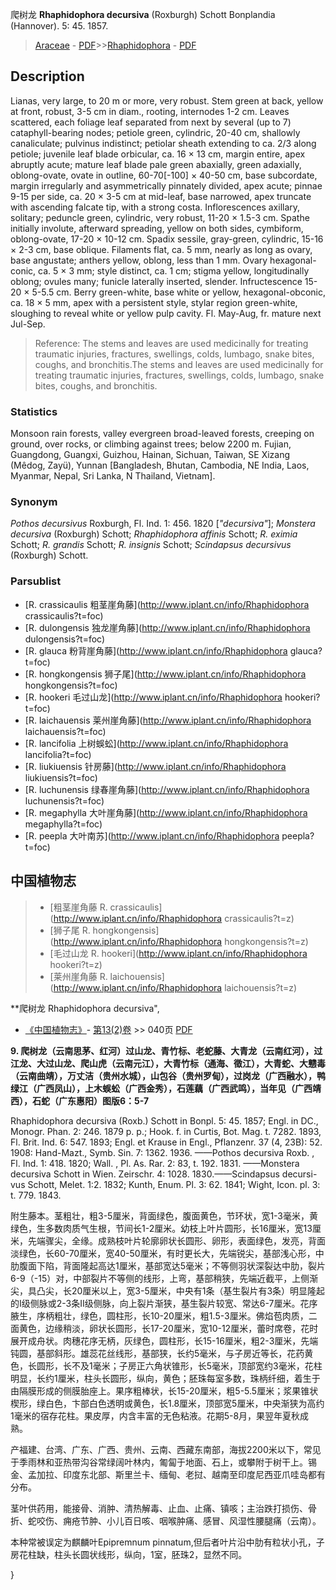 爬树龙 **Rhaphidophora decursiva** (Roxburgh) Schott Bonplandia (Hannover). 5: 45. 1857.

> [Araceae](http://www.iplant.cn/info/Araceae?t=foc) - [PDF](http://www.iplant.cn/foc/pdf/Araceae.pdf)>>[Rhaphidophora](http://www.iplant.cn/info/Rhaphidophora?t=foc) - [PDF](http://www.iplant.cn/foc/pdf/Rhaphidophora.pdf)

## Description

Lianas, very large, to 20 m or more, very robust. Stem green at back, yellow at front, robust, 3-5 cm in diam., rooting, internodes 1-2 cm. Leaves scattered, each foliage leaf separated from next by several (up to 7) cataphyll-bearing nodes; petiole green, cylindric, 20-40 cm, shallowly canaliculate; pulvinus indistinct; petiolar sheath extending to ca. 2/3 along petiole; juvenile leaf blade orbicular, ca. 16 × 13 cm, margin entire, apex abruptly acute; mature leaf blade pale green abaxially, green adaxially, oblong-ovate, ovate in outline, 60-70[-100] × 40-50 cm, base subcordate, margin irregularly and asymmetrically pinnately divided, apex acute; pinnae 9-15 per side, ca. 20 × 3-5 cm at mid-leaf, base narrowed, apex truncate with ascending falcate tip, with a strong costa. Inflorescences axillary, solitary; peduncle green, cylindric, very robust, 11-20 × 1.5-3 cm. Spathe initially involute, afterward spreading, yellow on both sides, cymbiform, oblong-ovate, 17-20 × 10-12 cm. Spadix sessile, gray-green, cylindric, 15-16 × 2-3 cm, base oblique. Filaments flat, ca. 5 mm, nearly as long as ovary, base angustate; anthers yellow, oblong, less than 1 mm. Ovary hexagonal-conic, ca. 5 × 3 mm; style distinct, ca. 1 cm; stigma yellow, longitudinally oblong; ovules many; funicle laterally inserted, slender. Infructescence 15-20 × 5-5.5 cm. Berry green-white, base white or yellow, hexagonal-obconic, ca. 18 × 5 mm, apex with a persistent style, stylar region green-white, sloughing to reveal white or yellow pulp cavity. Fl. May-Aug, fr. mature next Jul-Sep.


> Reference: 
> The stems and leaves are used medicinally for treating traumatic injuries, fractures, swellings, colds, lumbago, snake bites, coughs, and bronchitis.The stems and leaves are used medicinally for treating traumatic injuries, fractures, swellings, colds, lumbago, snake bites, coughs, and bronchitis.

### Statistics
Monsoon rain forests, valley evergreen broad-leaved forests, creeping on ground, over rocks, or climbing against trees; below 2200 m. Fujian, Guangdong, Guangxi, Guizhou, Hainan, Sichuan, Taiwan, SE Xizang (Mêdog, Zayü), Yunnan [Bangladesh, Bhutan, Cambodia, NE India, Laos, Myanmar, Nepal, Sri Lanka, N Thailand, Vietnam].

### Synonym
*Pothos decursivus* Roxburgh, Fl. Ind. 1: 456. 1820 [*\"decursiva\"*]; *Monstera decursiva* (Roxburgh) Schott; *Rhaphidophora affinis* Schott; *R. eximia* Schott; *R. grandis* Schott; *R. insignis* Schott; *Scindapsus decursivus* (Roxburgh) Schott.

### Parsublist

* [R.  crassicaulis  粗茎崖角藤](http://www.iplant.cn/info/Rhaphidophora crassicaulis?t=foc)
* [R.  dulongensis  独龙崖角藤](http://www.iplant.cn/info/Rhaphidophora dulongensis?t=foc)
* [R.  glauca  粉背崖角藤](http://www.iplant.cn/info/Rhaphidophora glauca?t=foc)
* [R.  hongkongensis  狮子尾](http://www.iplant.cn/info/Rhaphidophora hongkongensis?t=foc)
* [R.  hookeri  毛过山龙](http://www.iplant.cn/info/Rhaphidophora hookeri?t=foc)
* [R.  laichauensis  莱州崖角藤](http://www.iplant.cn/info/Rhaphidophora laichauensis?t=foc)
* [R.  lancifolia  上树蜈蚣](http://www.iplant.cn/info/Rhaphidophora lancifolia?t=foc)
* [R.  liukiuensis  针房藤](http://www.iplant.cn/info/Rhaphidophora liukiuensis?t=foc)
* [R.  luchunensis  绿春崖角藤](http://www.iplant.cn/info/Rhaphidophora luchunensis?t=foc)
* [R.  megaphylla  大叶崖角藤](http://www.iplant.cn/info/Rhaphidophora megaphylla?t=foc)
* [R.  peepla  大叶南苏](http://www.iplant.cn/info/Rhaphidophora peepla?t=foc)


## 中国植物志

> * [粗茎崖角藤  R.  crassicaulis](http://www.iplant.cn/info/Rhaphidophora crassicaulis?t=z)
> * [狮子尾  R.  hongkongensis](http://www.iplant.cn/info/Rhaphidophora hongkongensis?t=z)
> * [毛过山龙  R.  hookeri](http://www.iplant.cn/info/Rhaphidophora hookeri?t=z)
> * [莱州崖角藤  R.  laichouensis](http://www.iplant.cn/info/Rhaphidophora laichouensis?t=z)


**爬树龙 Rhaphidophora decursiva",

* [《中国植物志》](http://www.iplant.cn/frps)- [第13(2)卷](http://www.iplant.cn/frps/vol/13(2)) >> 040页 [PDF](http://www.iplant.cn/frps/pdf/13(2)/040.pdf)


**9. 爬树龙（云南思茅、红河）过山龙、青竹标、老蛇藤、大青龙（云南红河），过江龙、大过山龙、爬山虎（云南元江），大青竹标（通海、徵江），大青蛇、大戆毒（云南曲靖），万丈洁（贵州水城），山包谷（贵州罗甸），过岗龙（广西融水），鸭绿江（广西凤山），上木蜈蚣（广西金秀），石莲藕（广西武鸣），当年见（广西靖西），石蛇（广东惠阳）图版6：5-7**

Rhaphidophora decursiva (Roxb.) Schott in Bonpl. 5: 45. 1857; Engl. in DC., Monogr. Phan. 2: 246. 1879 p. p.; Hook. f. in Curtis, Bot. Mag. t. 7282. 1893, Fl. Brit. Ind. 6: 547. 1893; Engl. et Krause in Engl., Pflanzenr. 37 (4, 23B): 52. 1908: Hand-Mazt., Symb. Sin. 7: 1362. 1936. ——Pothos decursiva Roxb. , Fl. Ind. 1: 418. 1820; Wall. , Pl. As. Rar. 2: 83, t. 192. 1831. ——Monstera decursiva Schott in Wien. Zeirschr. 4: 1028. 1830.——Scindapsus decursi-vus Schott, Melet. 1:2. 1832; Kunth, Enum. Pl. 3: 62. 1841; Wight, Icon. pl. 3: t. 779. 1843.

附生藤本。茎粗壮，粗3-5厘米，背面绿色，腹面黄色，节环状，宽1-3毫米，黄绿色，生多数肉质气生根，节间长1-2厘米。幼枝上叶片圆形，长16厘米，宽13厘米，先端骤尖，全缘。成熟枝叶片轮廓卵状长圆形、卵形，表面绿色，发亮，背面淡绿色，长60-70厘米，宽40-50厘米，有时更长大，先端锐尖，基部浅心形，中肋腹面下陷，背面隆起高达1厘米，基部宽达5毫米；不等侧羽状深裂达中肋，裂片6-9（-15）对，中部裂片不等侧的线形，上弯，基部稍狭，先端近截平，上侧渐尖，具凸尖，长20厘米以上，宽3-5厘米，中央有1条（基生裂片有3条）明显隆起的I级侧脉或2-3条II级侧脉，向上裂片渐狭，基生裂片较宽、常达6-7厘米。花序腋生，序柄粗壮，绿色，圆柱形，长10-20厘米，粗1.5-3厘米。佛焰苞肉质，二面黄色，边缘稍淡，卵状长圆形，长17-20厘米，宽10-12厘米，蕾时席卷，花时展开成舟状。肉穗花序无柄，灰绿色，圆柱形，长15-16厘米，粗2-3厘米，先端钝圆，基部斜形。雄蕊花丝线形，基部狭，长约5毫米，与子房近等长，花药黄色，长圆形，长不及1毫米；子房正六角状锥形，长5毫米，顶部宽约3毫米，花柱明显，长约1厘米，柱头长圆形，纵向，黄色；胚珠每室多数，珠柄纤细，着生于由隔膜形成的侧膜胎座上。果序粗棒状，长15-20厘米，粗5-5.5厘米；浆果锥状楔形，绿白色，卞部白色透明或黄色，长1.8厘米，顶部宽5厘米，中央渐狭为高约1毫米的宿存花柱。果皮厚，内含丰富的无色粘液。花期5-8月，果翌年夏秋成熟。

产福建、台湾、广东、广西、贵州、云南、西藏东南部，海拔2200米以下，常见于季雨林和亚热带沟谷常绿阔叶林内，匍匐于地面、石上，或攀附于树干上。锡金、孟加拉、印度东北部、斯里兰卡、缅甸、老挝、越南至印度尼西亚爪哇岛都有分布。

茎叶供药用，能接骨、消肿、清热解毒、止血、止痛、镇咳；主治跌打损伤、骨折、蛇咬伤、痈疮节肿、小儿百日咳、咽喉肿痛、感冒、风湿性腰腿痛（云南）。

本种常被误定为麒麟叶Epipremnum pinnatum,但后者叶片沿中肋有粒状小孔，子房花柱缺，柱头长圆状线形，纵向，1室，胚珠2，显然不同。

}